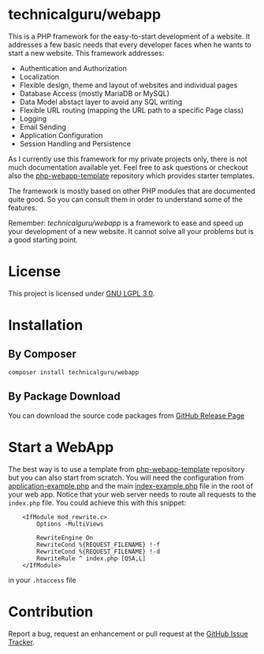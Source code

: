 # technicalguru/webapp
This is a PHP framework for the easy-to-start development of a website. It addresses a few basic needs that every developer
faces when he wants to start a new website. This framework addresses:

* Authentication and Authorization
* Localization
* Flexible design, theme and layout of websites and individual pages
* Database Access (mostly MariaDB or MySQL)
* Data Model abstact layer to avoid any SQL writing
* Flexible URL routing (mapping the URL path to a specific Page class)
* Logging
* Email Sending
* Application Configuration
* Session Handling and Persistence

As I currently use this framework for my private projects only, there is not much documentation available yet. Feel free to ask
questions or checkout also the [php-webapp-template](https://github.com/technicalguru/php-webapp-template) repository which
provides starter templates.

The framework is mostly based on other PHP modules that are documented quite good. So you can consult them in order
to understand some of the features.

Remember: *technicalguru/webapp* is a framework to ease and speed up your development of a new website. It cannot solve all your problems but is a good starting point.

# License
This project is licensed under [GNU LGPL 3.0](LICENSE.md). 

# Installation

## By Composer

```
composer install technicalguru/webapp
```

## By Package Download
You can download the source code packages from [GitHub Release Page](https://github.com/technicalguru/php-webapp/releases)

# Start a WebApp
The best way is to use a template from [php-webapp-template](https://github.com/technicalguru/php-webapp-template) repository
but you can also start from scratch. You will need the configuration from [application-example.php](application-example.php)
and the main [index-example.php](index-example.php) file in the root of your web app. Notice that your web server needs to
route all requests to the `index.php` file. You could achieve this with this snippet:

```
    <IfModule mod_rewrite.c>
        Options -MultiViews

        RewriteEngine On
        RewriteCond %{REQUEST_FILENAME} !-f
        RewriteCond %{REQUEST_FILENAME} !-d
        RewriteRule ^ index.php [QSA,L]
    </IfModule>
```

in your `.htaccess` file

# Contribution
Report a bug, request an enhancement or pull request at the [GitHub Issue Tracker](https://github.com/technicalguru/php-webapp/issues).
